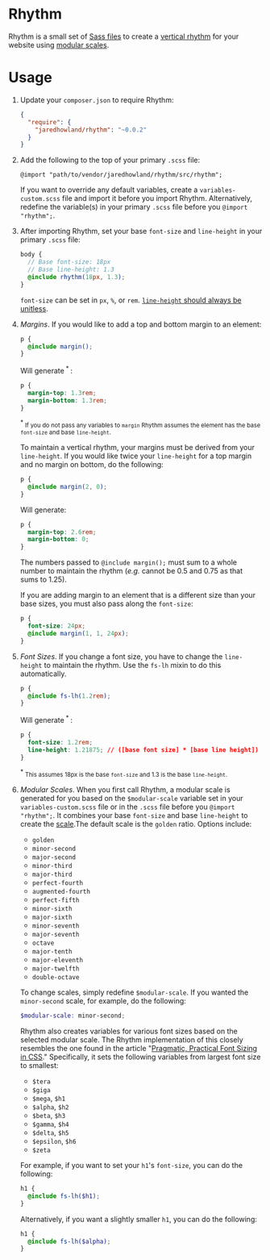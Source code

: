 Rhythm
======
Rhythm is a small set of [Sass files][1] to create a [vertical rhythm][2] for your website using [modular scales][3].

Usage
=====
1. Update your `composer.json` to require Rhythm:

    ```json
    {
      "require": {
        "jaredhowland/rhythm": "~0.0.2"
      }
    }
    ```

2. Add the following to the top of your primary `.scss` file:

    ```
    @import "path/to/vendor/jaredhowland/rhythm/src/rhythm";
    ```

    If you want to override any default variables, create a `variables-custom.scss` file and import it before you import Rhythm. Alternatively, redefine the variable(s) in your primary `.scss` file before you `@import "rhythm";`.

3. After importing Rhythm, set your base `font-size` and `line-height` in your primary `.scss` file:

    ```scss
    body {
      // Base font-size: 18px
      // Base line-height: 1.3
      @include rhythm(18px, 1.3);
    }
    ```

    `font-size` can be set in `px`, `%`, or `rem`. [`line-height` should always be unitless][7].

4. *Margins*. If you would like to add a top and bottom margin to an element:

    ```scss
    p {
      @include margin();
    }
    ```

    Will generate<sup> * </sup>:

    ```css
    p {
      margin-top: 1.3rem;
      margin-bottom: 1.3rem;
    }
    ```
    <sup> * </sup> <small>If you do not pass any variables to `margin` Rhythm assumes the element has the base `font-size` and base `line-height`.</small>

    To maintain a vertical rhythm, your margins must be derived from your `line-height`. If you would like twice your `line-height` for a top margin and no margin on bottom, do the following:

    ```scss
    p {
      @include margin(2, 0);
    }
    ```

    Will generate:

    ```css
    p {
      margin-top: 2.6rem;
      margin-bottom: 0;
    }
    ```

    The numbers passed to `@include margin();` must sum to a whole number to maintain the rhythm (*e.g.* cannot be 0.5 and 0.75 as that sums to 1.25).

    If you are adding margin to an element that is a different size than your base sizes, you must also pass along the `font-size`:

    ```scss
    p {
      font-size: 24px;
      @include margin(1, 1, 24px);
    }
    ```

5. *Font Sizes*. If you change a font size, you have to change the `line-height` to maintain the rhythm. Use the `fs-lh` mixin to do this automatically.

    ```scss
    p {
      @include fs-lh(1.2rem);
    }
    ```

    Will generate<sup> * </sup>:

    ```css
    p {
      font-size: 1.2rem;
      line-height: 1.21875; // ([base font size] * [base line height]) / [new font size]: 23.4/19.2 = 1.21875
    }
    ```
    <sup> * </sup> <small>This assumes 18px is the base `font-size` and 1.3 is the base `line-height`.</small>

6. *Modular Scales*. When you first call Rhythm, a modular scale is generated for you based on the `$modular-scale` variable set in your `variables-custom.scss` file or in the `.scss` file before you `@import "rhythm";`. It combines your base `font-size` and base `line-height` to create the [scale][5].The default scale is the `golden` ratio. Options include:

    * `golden`
    * `minor-second`
    * `major-second`
    * `minor-third`
    * `major-third`
    * `perfect-fourth`
    * `augmented-fourth`
    * `perfect-fifth`
    * `minor-sixth`
    * `major-sixth`
    * `minor-seventh`
    * `major-seventh`
    * `octave`
    * `major-tenth`
    * `major-eleventh`
    * `major-twelfth`
    * `double-octave`

    To change scales, simply redefine `$modular-scale`. If you wanted the `minor-second` scale, for example, do the following:

    ```scss
    $modular-scale: minor-second;
    ```

    Rhythm also creates variables for various font sizes based on the selected modular scale. The Rhythm implementation of this closely resembles the one found in the article "[Pragmatic, Practical Font Sizing in CSS][6]." Specifically, it sets the following variables from largest font size to smallest:

    * `$tera`
    * `$giga`
    * `$mega`, `$h1`
    * `$alpha`, `$h2`
    * `$beta`, `$h3`
    * `$gamma`, `$h4`
    * `$delta`, `$h5`
    * `$epsilon`, `$h6`
    * `$zeta`

    For example, if you want to set your `h1`'s `font-size`, you can do the following:

    ```scss
    h1 {
      @include fs-lh($h1);
    }
    ```

    Alternatively, if you want a slightly smaller `h1`, you can do the following:

    ```scss
    h1 {
      @include fs-lh($alpha);
    }
    ```

[1]: http://sass-lang.com/
[2]: http://24ways.org/2006/compose-to-a-vertical-rhythm
[3]: http://alistapart.com/article/more-meaningful-typography
[4]: http://necolas.github.io/normalize.css/
[5]: http://modularscale.com/scale/?px1=18&px2=27&ra1=1.5&ra2=0
[6]: http://csswizardry.com/2012/02/pragmatic-practical-font-sizing-in-css/
[7]: http://meyerweb.com/eric/thoughts/2006/02/08/unitless-line-heights/
